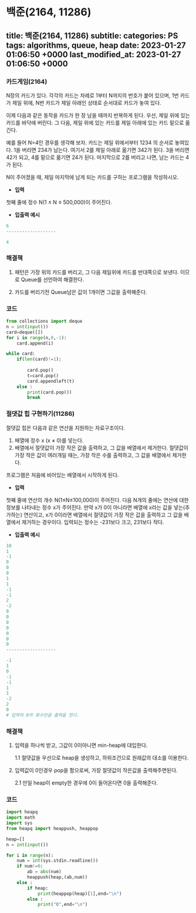 # 백준(2164, 11286)
title: 백준(2164, 11286)
subtitle: 
categories: PS
tags: algorithms, queue, heap
date: 2023-01-27 01:06:50 +0000
last_modified_at: 2023-01-27 01:06:50 +0000
---

### 카드게임(2164)

N장의 카드가 있다. 각각의 카드는 차례로 1부터 N까지의 번호가 붙어 있으며, 1번 카드가 제일 위에, N번 카드가 제일 아래인 상태로 순서대로 카드가 놓여 있다.

이제 다음과 같은 동작을 카드가 한 장 남을 때까지 반복하게 된다. 우선, 제일 위에 있는 카드를 바닥에 버린다. 그 다음, 제일 위에 있는 카드를 제일 아래에 있는 카드 밑으로 옮긴다.

예를 들어 N=4인 경우를 생각해 보자. 카드는 제일 위에서부터 1234 의 순서로 놓여있다. 1을 버리면 234가 남는다. 여기서 2를 제일 아래로 옮기면 342가 된다. 3을 버리면 42가 되고, 4를 밑으로 옮기면 24가 된다. 마지막으로 2를 버리고 나면, 남는 카드는 4가 된다.

N이 주어졌을 때, 제일 마지막에 남게 되는 카드를 구하는 프로그램을 작성하시오.

- **입력**

첫째 줄에 정수 N(1 ≤ N ≤ 500,000)이 주어진다.

- **입출력 예시**

```python
6
-------------------

4
```

### 해결책

1. 패턴은 가장 위의 카드를 버리고, 그 다음 제일위에 카드를 반대쪽으로 보낸다. 이므로 Queue를 선언하여 해결한다.

1. 카드를 버리기전 Queue남은 값이 1개이면 그값을 출력해준다.

### 코드

```python
from collections import deque
n = int(input())
card=deque([])
for i in range(n,0,-1):
    card.append(i)

while card:
    if(len(card)!=1):
        
        card.pop()
        t=card.pop()
        card.appendleft(t)
    else :
        print(card.pop())
        break
```

### 절댓값 힙 구현하기(11286)

절댓값 힙은 다음과 같은 연산을 지원하는 자료구조이다.

1. 배열에 정수 x (x ≠ 0)를 넣는다.
2. 배열에서 절댓값이 가장 작은 값을 출력하고, 그 값을 배열에서 제거한다. 절댓값이 가장 작은 값이 여러개일 때는, 가장 작은 수를 출력하고, 그 값을 배열에서 제거한다.

프로그램은 처음에 비어있는 배열에서 시작하게 된다.

- **입력**

첫째 줄에 연산의 개수 N(1≤N≤100,000)이 주어진다. 다음 N개의 줄에는 연산에 대한 정보를 나타내는 정수 x가 주어진다. 만약 x가 0이 아니라면 배열에 x라는 값을 넣는(추가하는) 연산이고, x가 0이라면 배열에서 절댓값이 가장 작은 값을 출력하고 그 값을 배열에서 제거하는 경우이다. 입력되는 정수는 -231보다 크고, 231보다 작다.

- **입출력 예시**

```python
18
1
-1
0
0
0
1
1
-1
-1
2
-2
0
0
0
0
0
0
0
-------------------

-1
1
0
-1
-1
1
1
-2
2
0
# 입력의 0의 횟수만큼 출력을 한다.
```

### 해결책

1. 입력을 하나씩 받고, 그값이 0이아니면 min-heap에 대입한다.
    
    1.1 절댓값을 우선으로 heap을 생성하고, 하위조건으로 원래값의 대소를 이용한다.
    
2. 입력값이 0인경우 pop을 함으로써, 가장 절댓값이 작은값을 출력해주면된다.
    
    2.1 만일 heap이 empty한 경우에 0이 들어온다면 0을 출력해준다.
    

### 코드

```python
import heapq
import math
import sys
from heapq import heappush, heappop

heap=[]
n = int(input())

for i in range(n):
    num = int(sys.stdin.readline())
    if num!=0:
        ab = abs(num)
        heappush(heap,(ab,num))
    else :
        if heap:
            print(heappop(heap)[1],end="\n")
        else :
            print("0",end="\n")
```